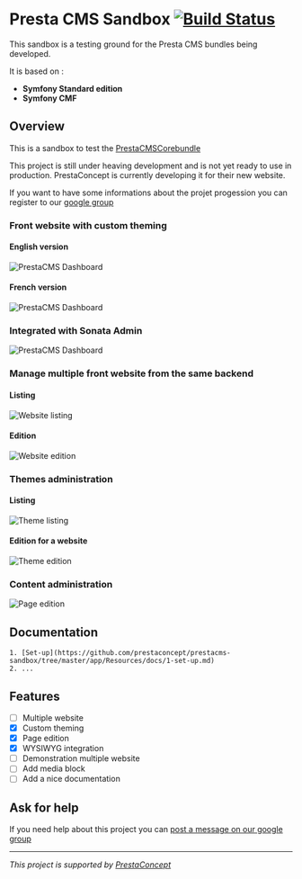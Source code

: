 Presta CMS Sandbox [![Build Status](https://secure.travis-ci.org/prestaconcept/prestacms-sandbox.png?branch=master)](http://travis-ci.org/prestaconcept/prestacms-sandbox)
=============

This sandbox is a testing ground for the Presta CMS bundles being developed.

It is based on :
* **Symfony Standard edition**
* **Symfony CMF**

## Overview ##

This is a sandbox to test the [PrestaCMSCorebundle](https://github.com/prestaconcept/PrestaCMSCoreBundle)

This project is still under heaving development and is not yet ready to use in production.
PrestaConcept is currently developing it for their new website.

If you want to have some informations about the projet progession you can register to our [google group](https://groups.google.com/forum/?hl=fr&fromgroups#!forum/prestacms-devs)

### Front website with custom theming ###

#### English version ####
![PrestaCMS Dashboard](https://raw.github.com/prestaconcept/prestacms-sandbox/master/app/Resources/docs/assets/frontend-english.png)


#### French version ####
![PrestaCMS Dashboard](https://raw.github.com/prestaconcept/prestacms-sandbox/master/app/Resources/docs/assets/frontend-french.png)


### Integrated with Sonata Admin ###
![PrestaCMS Dashboard](https://raw.github.com/prestaconcept/prestacms-sandbox/master/app/Resources/docs/assets/backend-dashboard.png)

### Manage multiple front website from the same backend ###

#### Listing ####
![Website listing](https://raw.github.com/prestaconcept/prestacms-sandbox/master/app/Resources/docs/assets/backend-website-list.png)

#### Edition ####
![Website edition](https://raw.github.com/prestaconcept/prestacms-sandbox/master/app/Resources/docs/assets/backend-website-edit.png)

### Themes administration ###

#### Listing ####
![Theme listing](https://raw.github.com/prestaconcept/prestacms-sandbox/master/app/Resources/docs/assets/backend-theme-list.png)

#### Edition for a website ####
![Theme edition](https://raw.github.com/prestaconcept/prestacms-sandbox/master/app/Resources/docs/assets/backend-theme-edit.png)

### Content administration ###
![Page edition](https://raw.github.com/prestaconcept/prestacms-sandbox/master/app/Resources/docs/assets/backend-page-edit.png)

## Documentation ##

    1. [Set-up](https://github.com/prestaconcept/prestacms-sandbox/tree/master/app/Resources/docs/1-set-up.md)
    2. ...

## Features ##

- [ ] Multiple website
- [x] Custom theming
- [x] Page edition
- [x] WYSIWYG integration
- [ ] Demonstration multiple website
- [ ] Add media block
- [ ] Add a nice documentation

## Ask for help ##

If you need help about this project you can [post a message on our google group](https://groups.google.com/forum/?hl=fr&fromgroups#!forum/prestacms-devs)



---

*This project is supported by [PrestaConcept](http://www.prestaconcept.net)*
